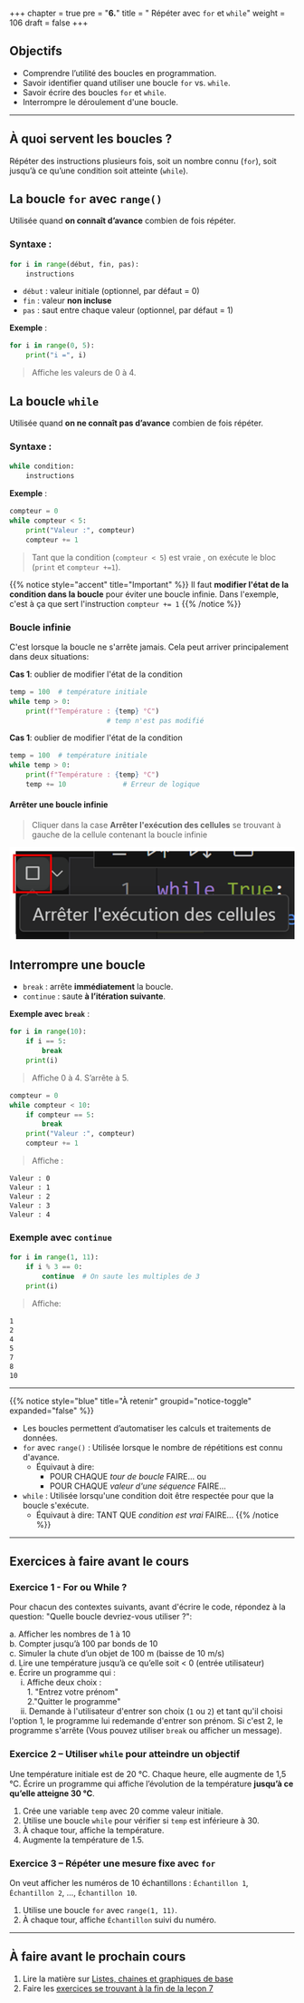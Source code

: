 +++
chapter = true
pre = "<b>6.</b>"
title = " Répéter avec `for` et `while`"
weight = 106
draft = false
+++

## Objectifs

* Comprendre l’utilité des boucles en programmation.
* Savoir identifier quand utiliser une boucle `for` vs. `while`.
* Savoir écrire des boucles `for` et `while`.
* Interrompre le déroulement d'une boucle.

---


## À quoi servent les boucles ?

Répéter des instructions plusieurs fois, soit un nombre connu (`for`), soit jusqu’à ce qu’une condition soit atteinte (`while`).

## La boucle `for` avec `range()`

Utilisée quand **on connaît d’avance** combien de fois répéter.

### Syntaxe :

```python
for i in range(début, fin, pas):
    instructions
```

* `début` : valeur initiale (optionnel, par défaut = 0)
* `fin` : valeur **non incluse**
* `pas` : saut entre chaque valeur (optionnel, par défaut = 1)

**Exemple** :

```python
for i in range(0, 5):
    print("i =", i)
```

> Affiche les valeurs de 0 à 4.


## La boucle `while`

Utilisée quand **on ne connaît pas d’avance** combien de fois répéter.

### Syntaxe :

```python
while condition:
    instructions
```

**Exemple** :

```python
compteur = 0
while compteur < 5:
    print("Valeur :", compteur)
    compteur += 1
```

> Tant que la condition (`compteur < 5`) est vraie , on exécute le bloc (`print` et `compteur +=1`).

{{% notice style="accent" title="Important" %}}
Il faut **modifier l'état de la condition dans la boucle** pour éviter une boucle infinie. Dans l'exemple, c'est à ça que sert l'instruction `compteur += 1`
{{% /notice %}}


### Boucle infinie

C'est lorsque la boucle ne s'arrête jamais. Cela peut arriver principalement dans deux situations:

**Cas 1**: oublier de modifier l'état de la condition

```python
temp = 100  # température initiale
while temp > 0:
    print(f"Température : {temp} °C")
    					# temp n'est pas modifié 
```

**Cas 1**: oublier de modifier l'état de la condition
```python
temp = 100  # température initiale
while temp > 0:
    print(f"Température : {temp} °C")
    temp += 10				# Erreur de logique
```

#### Arrêter une boucle infinie

> Cliquer dans la case **Arrêter l'exécution des cellules** se trouvant à gauche de la cellule contenant la boucle infinie

![Arrêt d'une boucle infinie dans VS Code Jupyter](./arret_boucle_infinie.png?width=35vw)

## Interrompre une boucle

* `break` : arrête **immédiatement** la boucle.
* `continue` : saute **à l’itération suivante**.

**Exemple avec `break`** :

```python
for i in range(10):
    if i == 5:
        break
    print(i)
```

> Affiche 0 à 4. S’arrête à 5.

```python
compteur = 0
while compteur < 10:
    if compteur == 5:
        break
    print("Valeur :", compteur)
    compteur += 1
```

> Affiche : 
``` 
Valeur : 0  
Valeur : 1  
Valeur : 2  
Valeur : 3  
Valeur : 4  
```
### Exemple avec `continue`

```python
for i in range(1, 11):
    if i % 3 == 0:
        continue  # On saute les multiples de 3
    print(i)
```

> Affiche:
```
1
2
4
5
7
8
10
```

---

{{% notice style="blue" title="À retenir" groupid="notice-toggle" expanded="false" %}}
* Les boucles permettent d’automatiser les calculs et traitements de données.
* `for` avec `range()` : Utilisée lorsque le nombre de répétitions est connu d'avance.  
   * Équivaut à dire:  
      * POUR CHAQUE *tour de boucle* FAIRE... ou
      * POUR CHAQUE *valeur d'une séquence* FAIRE...
* `while` : Utilisée lorsqu'une condition doit être respectée pour que la boucle s'exécute.
   * Équivaut à dire: TANT QUE *condition est vrai* FAIRE...
{{% /notice %}}


---

## Exercices à faire avant le cours

### Exercice 1 - For ou While ?

Pour chacun des contextes suivants, avant d'écrire le code, répondez à la question: "Quelle boucle devriez-vous utiliser ?":

a. Afficher les nombres de 1 à 10  
b. Compter jusqu’à 100 par bonds de 10  
c. Simuler la chute d’un objet de 100 m (baisse de 10 m/s)  
d. Lire une température jusqu’à ce qu’elle soit < 0 (entrée utilisateur)  
e. Écrire un programme qui :  
&nbsp;&nbsp;&nbsp;&nbsp; i. Affiche deux choix :  
&nbsp;&nbsp;&nbsp;&nbsp;&nbsp;&nbsp;&nbsp;&nbsp;1. "Entrez votre prénom"  
&nbsp;&nbsp;&nbsp;&nbsp;&nbsp;&nbsp;&nbsp;&nbsp;2."Quitter le programme"  
&nbsp;&nbsp;&nbsp;&nbsp; ii. Demande à l'utilisateur d'entrer son choix (`1` ou `2`) et tant qu'il choisi l'option 1, le programme lui redemande d'entrer son prénom. Si c'est 2, le programme s'arrête (Vous pouvez utiliser `break` ou afficher un message).  


### Exercice 2 – Utiliser `while` pour atteindre un objectif

Une température initiale est de 20 °C. Chaque heure, elle augmente de 1,5 °C.
Écrire un programme qui affiche l’évolution de la température **jusqu’à ce qu’elle atteigne 30 °C**.

1. Crée une variable `temp` avec 20 comme valeur initiale.
2. Utilise une boucle `while` pour vérifier si `temp` est inférieure à 30.
3. À chaque tour, affiche la température.
4. Augmente la température de 1.5.


### Exercice 3 – Répéter une mesure fixe avec `for`

On veut afficher les numéros de 10 échantillons : `Échantillon 1`, `Échantillon 2`, ..., `Échantillon 10`.

1. Utilise une boucle `for` avec `range(1, 11)`.
2. À chaque tour, affiche `Échantillon` suivi du numéro.

---

## À faire avant le prochain cours

1. Lire la matière sur [Listes, chaines et graphiques de base](../semaine7/)
2. Faire les [exercices se trouvant à la fin de la leçon 7](../semaine7/#exercices-à-faire-avant-le-cours)
